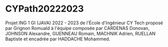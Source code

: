 # CYPath20222023
Projet ING 1 GI (JAVA) 2022 - 2023 de l'École d'Ingénieur CY Tech proposé par Grignon Romuald à l'équipe composée par CARDENAS Donovan, JOHNSON Alexandre, GUENNEAU Romain, MACHNIK Adrien, RUELLAN Baptiste et encadrée par HADDACHE Mohammed.
